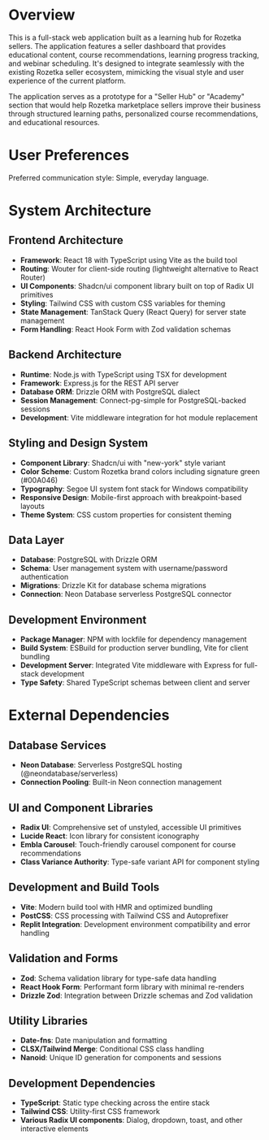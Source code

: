 # Overview

This is a full-stack web application built as a learning hub for Rozetka sellers. The application features a seller dashboard that provides educational content, course recommendations, learning progress tracking, and webinar scheduling. It's designed to integrate seamlessly with the existing Rozetka seller ecosystem, mimicking the visual style and user experience of the current platform.

The application serves as a prototype for a "Seller Hub" or "Academy" section that would help Rozetka marketplace sellers improve their business through structured learning paths, personalized course recommendations, and educational resources.

# User Preferences

Preferred communication style: Simple, everyday language.

# System Architecture

## Frontend Architecture
- **Framework**: React 18 with TypeScript using Vite as the build tool
- **Routing**: Wouter for client-side routing (lightweight alternative to React Router)
- **UI Components**: Shadcn/ui component library built on top of Radix UI primitives
- **Styling**: Tailwind CSS with custom CSS variables for theming
- **State Management**: TanStack Query (React Query) for server state management
- **Form Handling**: React Hook Form with Zod validation schemas

## Backend Architecture
- **Runtime**: Node.js with TypeScript using TSX for development
- **Framework**: Express.js for the REST API server
- **Database ORM**: Drizzle ORM with PostgreSQL dialect
- **Session Management**: Connect-pg-simple for PostgreSQL-backed sessions
- **Development**: Vite middleware integration for hot module replacement

## Styling and Design System
- **Component Library**: Shadcn/ui with "new-york" style variant
- **Color Scheme**: Custom Rozetka brand colors including signature green (#00A046)
- **Typography**: Segoe UI system font stack for Windows compatibility
- **Responsive Design**: Mobile-first approach with breakpoint-based layouts
- **Theme System**: CSS custom properties for consistent theming

## Data Layer
- **Database**: PostgreSQL with Drizzle ORM
- **Schema**: User management system with username/password authentication
- **Migrations**: Drizzle Kit for database schema migrations
- **Connection**: Neon Database serverless PostgreSQL connector

## Development Environment
- **Package Manager**: NPM with lockfile for dependency management
- **Build System**: ESBuild for production server bundling, Vite for client bundling
- **Development Server**: Integrated Vite middleware with Express for full-stack development
- **Type Safety**: Shared TypeScript schemas between client and server

# External Dependencies

## Database Services
- **Neon Database**: Serverless PostgreSQL hosting (@neondatabase/serverless)
- **Connection Pooling**: Built-in Neon connection management

## UI and Component Libraries
- **Radix UI**: Comprehensive set of unstyled, accessible UI primitives
- **Lucide React**: Icon library for consistent iconography
- **Embla Carousel**: Touch-friendly carousel component for course recommendations
- **Class Variance Authority**: Type-safe variant API for component styling

## Development and Build Tools
- **Vite**: Modern build tool with HMR and optimized bundling
- **PostCSS**: CSS processing with Tailwind CSS and Autoprefixer
- **Replit Integration**: Development environment compatibility and error handling

## Validation and Forms
- **Zod**: Schema validation library for type-safe data handling
- **React Hook Form**: Performant form library with minimal re-renders
- **Drizzle Zod**: Integration between Drizzle schemas and Zod validation

## Utility Libraries
- **Date-fns**: Date manipulation and formatting
- **CLSX/Tailwind Merge**: Conditional CSS class handling
- **Nanoid**: Unique ID generation for components and sessions

## Development Dependencies
- **TypeScript**: Static type checking across the entire stack
- **Tailwind CSS**: Utility-first CSS framework
- **Various Radix UI components**: Dialog, dropdown, toast, and other interactive elements